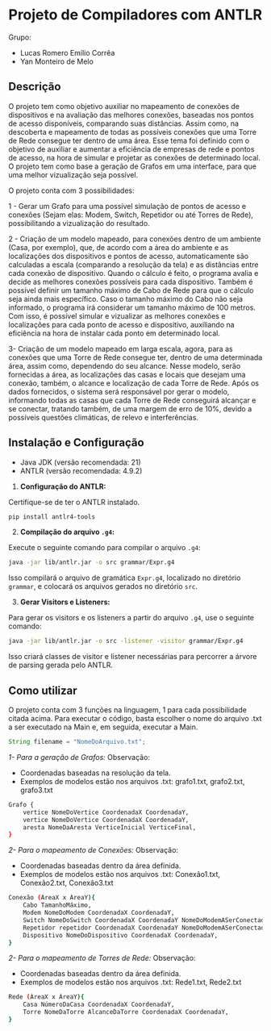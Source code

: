 # Projeto de Compiladores com ANTLR

Grupo: 
- Lucas Romero Emílio Corrêa
- Yan Monteiro de Melo

## Descrição
O projeto tem como objetivo auxiliar no mapeamento de conexões de dispositivos e na avaliação das melhores conexões, baseadas nos pontos de acesso disponíveis, comparando suas distâncias. Assim como, na descoberta e mapeamento de todas as possíveis conexões que uma Torre de Rede consegue ter dentro de uma área. Esse tema foi definido com o objetivo de auxiliar e aumentar a eficiência de empresas de rede e pontos de acesso, na hora de simular e projetar as conexões de determinado local. O projeto tem como base a geração de Grafos em uma interface, para que uma melhor vizualização seja possível.

O projeto conta com 3 possibilidades: 

1 - Gerar um Grafo para uma possível simulação de pontos de acesso e conexões (Sejam elas: Modem, Switch, Repetidor ou até Torres de Rede), possibilitando a vizualização do resultado.

2 - Criação de um modelo mapeado, para conexões dentro de um ambiente (Casa, por exemplo), que, de acordo com a área do ambiente e as localizações dos dispositivos e pontos de acesso, automaticamente são calculadas a escala (comparando a resolução da tela) e as distâncias entre cada conexão de dispositivo. Quando o cálculo é feito, o programa avalia e decide as melhores conexões possíveis para cada dispositivo. Também é possível definir um tamanho máximo de Cabo de Rede para que o cálculo seja ainda mais específico. Caso o tamanho máximo do Cabo não seja informado, o programa irá considerar um tamanho máximo de 100 metros. Com isso, é possível simular e vizualizar as melhores conexões e localizações para cada ponto de acesso e dispositivo, auxiliando na eficiência na hora de instalar cada ponto em determinado local.

3- Criação de um modelo mapeado em larga escala, agora, para as conexões que uma Torre de Rede consegue ter, dentro de uma determinada área, assim como, dependendo do seu alcance. Nesse modelo, serão fornecidas a área, as localizações das casas e locais que desejam uma conexão, também, o alcance e localização de cada Torre de Rede. Após os dados fornecidos, o sistema será responsável por gerar o modelo, informando todas as casas que cada Torre de Rede conseguirá alcançar e se conectar, tratando também, de uma margem de erro de 10%, devido a possíveis questões climáticas, de relevo e interferências.

## Instalação e Configuração

- Java JDK (versão recomendada: 21)
- ANTLR (versão recomendada: 4.9.2)

1. **Configuração do ANTLR:**

Certifique-se de ter o ANTLR instalado. 
```bash
pip install antlr4-tools
```

2. **Compilação do arquivo `.g4`:**

Execute o seguinte comando para compilar o arquivo `.g4`:
```bash
java -jar lib/antlr.jar -o src grammar/Expr.g4
```
Isso compilará o arquivo de gramática `Expr.g4`, localizado no diretório `grammar`, e colocará os arquivos gerados no diretório `src`.

3. **Gerar Visitors e Listeners:**

Para gerar os visitors e os listeners a partir do arquivo `.g4`, use o seguinte comando:
```bash
java -jar lib/antlr.jar -o src -listener -visitor grammar/Expr.g4
```
Isso criará classes de visitor e listener necessárias para percorrer a árvore de parsing gerada pelo ANTLR.

## Como utilizar
O projeto conta com 3 funções na linguagem, 1 para cada possibilidade citada acima. Para executar o código, basta escolher o nome do arquivo .txt a ser executado na Main e, em seguida, executar a Main.

```java
String filename = "NomeDoArquivo.txt";
```

*1- Para a geração de Grafos:*
Observação: 
- Coordenadas baseadas na resolução da tela.
- Exemplos de modelos estão nos arquivos .txt: grafo1.txt, grafo2.txt, grafo3.txt
```bash
Grafo {
    vertice NomeDoVertice CoordenadaX CoordenadaY,
    vertice NomeDoVertice CoordenadaX CoordenadaY,
    aresta NomeDaAresta VerticeInicial VerticeFinal,
}
```

*2- Para o mapeamento de Conexões:*
Observação: 
- Coordenadas baseadas dentro da área definida.
- Exemplos de modelos estão nos arquivos .txt: Conexão1.txt, Conexão2.txt, Conexão3.txt
```bash
Conexão (ÁreaX x ÁreaY){
    Cabo TamanhoMáximo,
    Modem NomeDoModem CoordenadaX CoordenadaY,
    Switch NomeDoSwitch CoordenadaX CoordenadaY NomeDoModemASerConectado,
    Repetidor repetidor CoordenadaX CoordenadaY NomeDoModemASerConectado,
    Dispositivo NomeDoDispositivo CoordenadaX CoordenadaY,
}
```

*2- Para o mapeamento de Torres de Rede:*
Observação: 
- Coordenadas baseadas dentro da área definida.
- Exemplos de modelos estão nos arquivos .txt: Rede1.txt, Rede2.txt
```bash
Rede (ÁreaX x ÁreaY){
    Casa NúmeroDaCasa CoordenadaX CoordenadaY,
    Torre NomeDaTorre AlcanceDaTorre CoordenadaX CoordenadaY,
}
```
